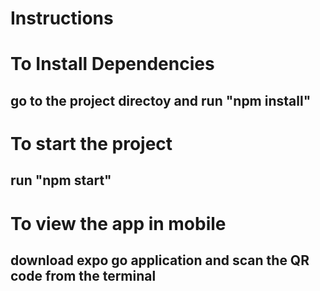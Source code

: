 # Instructions

# To Install Dependencies

## go to the project directoy and run "npm install"

# To start the project

## run "npm start"

# To view the app in mobile

## download expo go application and scan the QR code from the terminal
